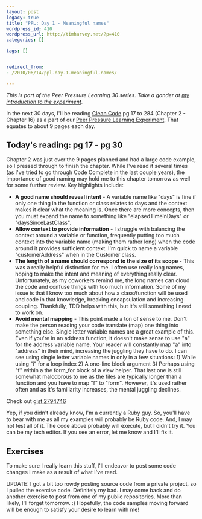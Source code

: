 ```yaml
---
layout: post
legacy: true
title: "PPL: Day 1 - Meaningful names"
wordpress_id: 410
wordpress_url: http://timharvey.net/?p=410
categories: []

tags: []


redirect_from:
- /2010/06/14/ppl-day-1-meaningful-names/

---
```

_This is part of the Peer Pressure Learning 30 series. Take a gander at [my introduction to the experiment](/2010/06/11/peer-pressure-learning-experiment/)._

In the next 30 days, I'll be reading [Clean Code](http://www.amazon.com/gp/product/0132350882?ie=UTF8&tag=timharvethebl-20&linkCode=as2&camp=1789&creative=390957&creativeASIN=0132350882) pg 17 to 284 (Chapter 2 - Chapter 16) as a part of our [Peer Pressure Learning Experiment](/2010/06/11/peer-pressure-learning-experiment/). That equates to about 9 pages each day.

## Today's reading: pg 17 - pg 30

Chapter 2 was just over the 9 pages planned and had a large code example, so I pressed through to finish the chapter. While I've read it several times (as I've tried to go through Code Complete in the last couple years), the importance of good naming may hold me to this chapter tomorrow as well for some further review. Key highlights include:

- **A good name should reveal intent** - A variable name like "days" is fine if only one thing in the function or class relates to days and the context makes it clear what the meaning is. Once there are more concepts, then you must expand the name to something like "elapsedTimeInDays" or "daysSinceLastClass".
- **Allow context to provide information** - I struggle with balancing the context around a variable or function, frequently putting too much context into the variable name (making them rather long) when the code around it provides sufficient context. I'm quick to name a variable "customerAddress" when in the Customer class.
- **The length of a name should correspond to the size of its scope** - This was a really helpful distinction for me. I often use really long names, hoping to make the intent and meaning of everything really clear. Unfortunately, as my coworkers remind me, the long names can cloud the code and confuse things with too much information. Some of my issue is that I know too much about how a class/function will be used and code in that knowledge, breaking encapsulation and increasing coupling. Thankfully, TDD helps with this, but it's still something I need to work on.
- **Avoid mental mapping** - This point made a ton of sense to me. Don't make the person reading your code translate (map) one thing into something else. Single letter variable names are a great example of this. Even if you're in an address function, it doesn't make sense to use "a" for the address variable name. Your reader will constantly map "a" into "address" in their mind, increasing the juggling they have to do. I can see using single letter variable names in only in a few situations: 1) While using "i" for a loop index 2) A one-line block argument 3) Perhaps using "f" within a the form_for block of a view helper. That last one is still somewhat malodorous to me as the files are typically longer than a function and you have to map "f" to "form". However, it's used rather often and as it's familiarity increases, the mental juggling declines.

Check out [gist 2794746](https://gist.github.com/2794746)

Yep, if you didn't already know, I'm a currently a Ruby guy. So, you'll have to bear with me as all my examples will probably be Ruby code. And, I may not test all of it. The code above probably will execute, but I didn't try it. You can be my tech editor. If you see an error, let me know and I'll fix it.

## Exercises

To make sure I really learn this stuff, I'll endeavor to post some code changes I make as a result of what I've read.

UPDATE: I got a bit too rowdy posting source code from a private project, so I pulled the exercise code. Definitely my bad. I may come back and do another exercise to post from one of my public repositories. More than likely, I'll forget tomorrow. :) Hopefully, the code samples moving forward will be enough to satisfy your desire to learn with me!
